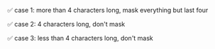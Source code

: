 ✅ case 1: more than 4 characters long, mask everything but last four

✅ case 2: 4 characters long, don't mask

✅ case 3: less than 4 characters long, don't mask